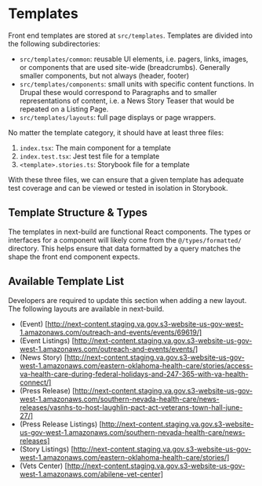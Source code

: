 # Templates

Front end templates are stored at `src/templates`. Templates are divided into the following subdirectories:

- `src/templates/common`: reusable UI elements, i.e. pagers, links, images, or components that are used site-wide (breadcrumbs). Generally smaller components, but not always (header, footer)
- `src/templates/components`: small units with specific content functions. In Drupal these would correspond to Paragraphs and to smaller representations of content, i.e. a News Story Teaser that would be repeated on a Listing Page.
- `src/templates/layouts`: full page displays or page wrappers.

No matter the template category, it should have at least three files:

1. `index.tsx`: The main component for a template
2. `index.test.tsx`: Jest test file for a template
3. `<template>.stories.ts`: Storybook file for a template

With these three files, we can ensure that a given template has adequate test coverage and can be viewed or tested in isolation in Storybook.

## Template Structure & Types

The templates in next-build are functional React components. The types or interfaces for a component will likely come from the `@/types/formatted/` directory. This helps ensure that data formatted by a query matches the shape the front end component expects.

## Available Template List

Developers are required to update this section when adding a new layout.
The following layouts are available in next-build.

- (Event) [http://next-content.staging.va.gov.s3-website-us-gov-west-1.amazonaws.com/outreach-and-events/events/69619/]
- (Event Listings) [http://next-content.staging.va.gov.s3-website-us-gov-west-1.amazonaws.com/outreach-and-events/events/]
- (News Story) [http://next-content.staging.va.gov.s3-website-us-gov-west-1.amazonaws.com/eastern-oklahoma-health-care/stories/access-va-health-care-during-federal-holidays-and-247-365-with-va-health-connect/]
- (Press Release) [http://next-content.staging.va.gov.s3-website-us-gov-west-1.amazonaws.com/southern-nevada-health-care/news-releases/vasnhs-to-host-laughlin-pact-act-veterans-town-hall-june-27/]
- (Press Release Listings) [http://next-content.staging.va.gov.s3-website-us-gov-west-1.amazonaws.com/southern-nevada-health-care/news-releases]
- (Story Listings) [http://next-content.staging.va.gov.s3-website-us-gov-west-1.amazonaws.com/eastern-oklahoma-health-care/stories/]
- (Vets Center) [http://next-content.staging.va.gov.s3-website-us-gov-west-1.amazonaws.com/abilene-vet-center]

